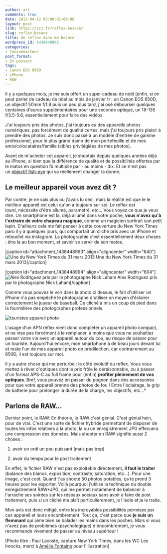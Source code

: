 ```yaml
---
author: art
comments: true
date: 2013-04-12 05:00:01+00:00
layout: post
link: https://irz.fr/reflex-besace/
slug: reflex-besace
title: Un reflex dans ma besace
wordpress_id: 1438448992
categories:
- Consommacteur
post_format:
- En passant
tags:
- Canon EOS 650D
- iPhone
- RAW
---
```


Il y a quelques mois, je me suis offert un super cadeau de noël (enfin, si on peut parler de cadeau de nöel au mois de janvier !) : un Canon EOS 650D, un objectif 50mm f/1.8 puis un peu plus tard, j'ai osé débourser quelques centaines d'euros supplémentaires pour une seconde optique, un 18-135 f/3.5-5.6, essentiellement pour faire des vidéos.<!-- more -->

J'ai toujours pris des photos, j'ai toujours eu des appareils photos numériques, pas forcément de qualité certes, mais j'ai toujours pris plaisir à prendre des photos. Je suis donc passé à un modèle d'entrée de gamme professionel, pour le plus grand damn de mon portefeuille et de mes amis/colocataires/famille (cibles privilégiées de mes photos).

Avant de m'acheter cet appareil, je shootais depuis quelques années déjà au iPhone, si bien que la différence de qualité et de possibilités offertes par le matos en question fû multiplié par - au moins - dix. Et ce n'est pas un [objectif fish-eye](http://irz.fr/test-objectif-fish-eyes/) qui va réellement changer la donne.


## Le meilleur appareil vous avez dit ?


Par contre, je ne sais plus ou j'avais lu ceci, mais la réalité est que le le meilleur appareil est celui qu'on a toujours sur soi. Le reflex est lourd, nécessite d'être allumé, paramétré, etc… Vous voyez ce que je veux dire. Un smartphone est là, déjà allumé dans votre poche, **vous n'avez qu'à l'extraire de votre chapeau magique**, comme un magicien sortirait son petit lapin. D'ailleurs cela me fait penser à cette couverture du New York Times paru il y a quelques jours, qui comportait un cliché pris avec un iPhone et retouché via instagram. La photographie c'est essentiellement deux choses : être la au bon moment, et savoir se servir de son matos.

[caption id="attachment_1438448993" align="aligncenter" width="640"]![Une du New York Times du 31 mars 2013](https://static.irz.fr/2013/04/new-york-times-31-mars-2013.jpg) Une du New York Times du 31 mars 2013[/caption]

[caption id="attachment_1438448994" align="aligncenter" width="604"]![Alex Rodriguez pris par le photographe Nick Laham](https://static.irz.fr/2013/04/alex-yankee-iphone.jpg) Alex Rodriguez pris par le photographe Nick Laham[/caption]

Comme vous pouvez le voir dans la photo ci dessus, le fait d'utiliser un iPhone n'a pas empêché le photographe d'utiliser un moyen d'éclairer correctement le joueur de baseball. Ce cliché à mis un coup de pied dans la fourmilière des photographes professionnels.

![touristes appareil photo](https://static.irz.fr/2013/04/touristes-appareils-photo-640x452.gif)

L'usage d'un APN reflex vient donc compléter un appareil photo compact, et ne vise pas forcément à le remplacer, à moins que vous ne souhaitiez passer votre vie avec un appareil autour du cou, au risque de passer pour un touriste. Aujourd'hui encore, mon smartphone à de beau jours devant lui et reste l'un de mes appareil photo de prédilection, car contrairement au 650D, il est toujours sur moi.

Il y a autre chose qui me perturbe : le côté évolutif du reflex. Vous vous mettez à rêver d'optiques dont le prix frôle le déraisonnable, ou à passer d'un format APS-C au full frame pour (enfin) **profiter pleinement de vos optiques**. Bref, vous pouvez en passer du pognon dans des accessoires pour que votre appareil prenne des photos de fou ! Entre l'éclairage, le grip de batterie pour prolonger la durée de la charge, les objectifs, etc...*


## Parlons de RAW...


Dernier point, le RAW. En théorie, le RAW c'est génial. C'est génial hein, pour de vrai. C'est une sorte de fichier hybride permettant de disposer de toutes les infos relatives à la photo, la ou un enregistrement JPG effecuera une compression des données. Mais shooter en RAW signifie aussi 2 choses :



	
  1. avoir un ordi un peu puissant (mais pas trop)

	
  2. avoir du temps pour le post traitement


En effet, le fichier RAW n'est pas exploitable directement, **il faut le traiter** (balance des blancs, exposition, contraste, saturation, etc...). Pour une image, c'est cool. Quand t'as shooté 50 photos potables, ça te prend 3 heures pour les exporter. Voilà pourquoi j'utilise la technique du double enregistrement RAW+JPG, qui me permet notamment de balancer à l'arrache ses soirées sur les réseaux sociaux sans avoir à faire de post traitement, puis si un cliché me plaît particulièrement, je l'isole et je le traite.

Mon avis est donc mitigé, entre les incroyables possibilités permises par ces appareil et leurs encombrement. Tout ça, c'est parce que **je suis un flemmard** qui aime bien se balader les mains dans les poches. Mais si vous n'avez pas de problèmes (psychologique) d'encombrement, je vous recommande vivement de passer au niveau supérieur !



[Photo titre : Paul Lacoste, capture New York Times, dans les WC Les Inrocks, merci à [Amélie Fontaine](http://www.ameliefontaine.fr) pour l'illustration]
